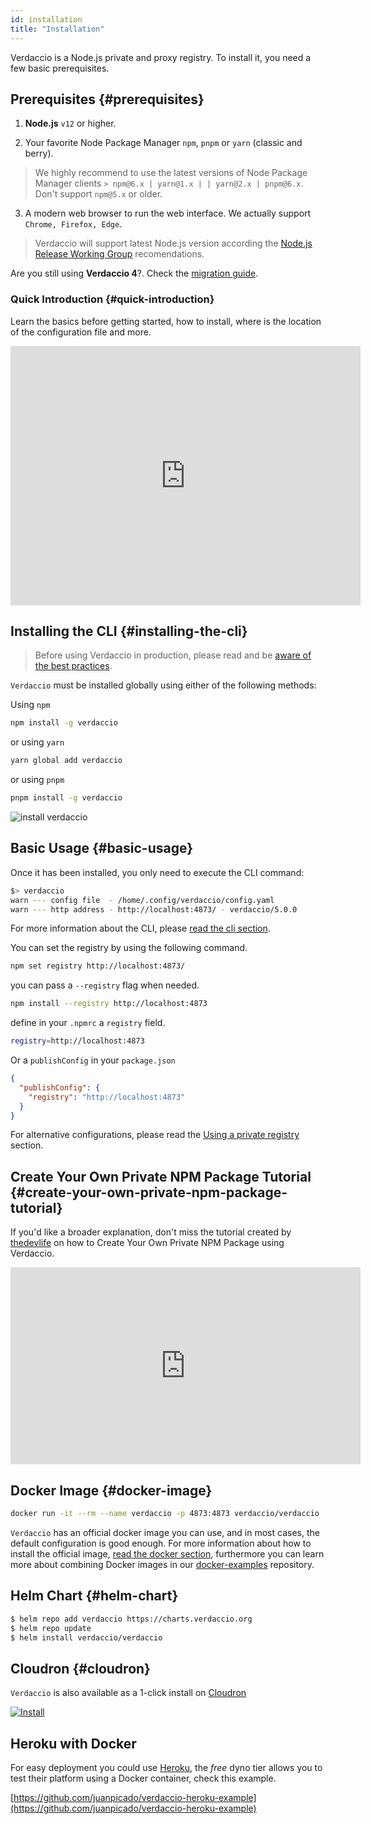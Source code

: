 ```yaml
---
id: installation
title: "Installation"
---
```


Verdaccio is a Node.js private and proxy registry. To install it, you need a few basic prerequisites.

## Prerequisites {#prerequisites}

1. **Node.js** `v12` or higher.

2. Your favorite Node Package Manager `npm`, `pnpm` or `yarn` (classic and berry).

> We highly recommend to use the latest versions of Node Package Manager clients `> npm@6.x | yarn@1.x | | yarn@2.x | pnpm@6.x`. Don't support `npm@5.x` or older.

3. A modern web browser to run the web interface. We actually support `Chrome, Firefox, Edge`.

> Verdaccio will support latest Node.js version according the [Node.js Release Working Group](https://github.com/nodejs/Release) recomendations.

Are you still using **Verdaccio 4**?. Check the [migration guide](https://verdaccio.org/blog/2021/04/14/verdaccio-5-migration-guide).

### Quick Introduction {#quick-introduction}

Learn the basics before getting started, how to install, where is the location of the configuration file and more.

<iframe width="560" height="415" src="https://www.youtube.com/embed/P_hxy7W-IL4?enablejsapi=1" frameborder="0" allow="accelerometer; autoplay; encrypted-media; gyroscope; picture-in-picture" allowfullscreen></iframe>

## Installing the CLI {#installing-the-cli}

> Before using Verdaccio in production, please read and be [aware of the best practices](best-practices.md).

`Verdaccio` must be installed globally using either of the following methods:

Using `npm`

```bash
npm install -g verdaccio
```

or using `yarn`

```bash
yarn global add verdaccio
```

or using `pnpm`

```bash
pnpm install -g verdaccio
```

![install verdaccio](/img/install_verdaccio.gif)

## Basic Usage {#basic-usage}

Once it has been installed, you only need to execute the CLI command:

```bash
$> verdaccio
warn --- config file  - /home/.config/verdaccio/config.yaml
warn --- http address - http://localhost:4873/ - verdaccio/5.0.0
```

For more information about the CLI, please [read the cli section](cli.md).

You can set the registry by using the following command.

```bash
npm set registry http://localhost:4873/
```

you can pass a `--registry` flag when needed.

```bash
npm install --registry http://localhost:4873
```

define in your `.npmrc` a `registry` field.

```bash title=".npmrc"
registry=http://localhost:4873
```

Or a `publishConfig` in your `package.json`

```json
{
  "publishConfig": {
    "registry": "http://localhost:4873"
  }
}
```

For alternative configurations, please read the [Using a private registry](cli-registry.md) section.

## Create Your Own Private NPM Package Tutorial {#create-your-own-private-npm-package-tutorial}

If you'd like a broader explanation, don't miss the tutorial created by [thedevlife](https://mybiolink.co/thedevlife) on how to Create Your Own Private NPM Package using Verdaccio.

<iframe width="560" height="315" src="https://www.youtube.com/embed/Co0RwdpEsag?enablejsapi=1" frameborder="0" allow="accelerometer; autoplay; encrypted-media; gyroscope; picture-in-picture" allowfullscreen></iframe>

## Docker Image {#docker-image}

```bash
docker run -it --rm --name verdaccio -p 4873:4873 verdaccio/verdaccio
```

`Verdaccio` has an official docker image you can use, and in most cases, the default configuration is good enough. For more information about how to install the official image, [read the docker section](docker.md), furthermore you can learn more about combining Docker images in our [docker-examples](https://github.com/verdaccio/verdaccio/tree/master/docker-examples) repository.

## Helm Chart {#helm-chart}

```bash
$ helm repo add verdaccio https://charts.verdaccio.org
$ helm repo update
$ helm install verdaccio/verdaccio
```

## Cloudron {#cloudron}

`Verdaccio` is also available as a 1-click install on [Cloudron](https://cloudron.io)

[![Install](https://cloudron.io/img/button.svg)](https://cloudron.io/button.html?app=org.eggertsson.verdaccio)

## Heroku with Docker

For easy deployment you could use [Heroku](https://www.heroku.com/home), the _free_ dyno tier allows you to test their platform using a Docker container, check this example.

[https://github.com/juanpicado/verdaccio-heroku-example](https://github.com/juanpicado/verdaccio-heroku-example)
